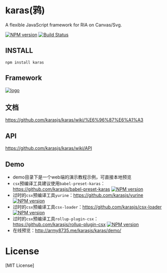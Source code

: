 # karas(鸦)
A flexible JavaScript framework for RIA on Canvas/Svg.

[![NPM version](https://img.shields.io/npm/v/karas.svg)](https://npmjs.org/package/karas)
[![Build Status](https://api.travis-ci.com/karasjs/karas.svg?branch=master&status=started)](https://travis-ci.com/karasjs/karas)

## INSTALL
```
npm install karas
```

## Framework
[![logo](https://raw.githubusercontent.com/karasjs/karas/master/demo/framework.png)](https://raw.githubusercontent.com/karasjs/karas/master/demo/framework.png)

## 文档
https://github.com/karasjs/karas/wiki/%E6%96%87%E6%A1%A3

## API
https://github.com/karasjs/karas/wiki/API

## Demo
* demo目录下是一个web端的演示教程示例，可直接本地预览
* `csx`预编译工具建议使用`babel-preset-karas`：https://github.com/karasjs/babel-preset-karas [![NPM version](https://img.shields.io/npm/v/babel-preset-karas.svg)](https://npmjs.org/package/babel-preset-karas)
* 过时的`csx`预编译工具`yurine`：https://github.com/karasjs/yurine [![NPM version](https://img.shields.io/npm/v/yurine.svg)](https://npmjs.org/package/yurine)
* 过时的`csx`预编译工具`csx-loader`：https://github.com/karasjs/csx-loader [![NPM version](https://img.shields.io/npm/v/csx-loader.svg)](https://npmjs.org/package/csx-loader)
* 过时的`csx`预编译工具`rollup-plugin-csx`：https://github.com/karasjs/rollup-plugin-csx [![NPM version](https://img.shields.io/npm/v/rollup-plugin-csx.svg)](https://npmjs.org/package/rollup-plugin-csx)
* 在线预览：http://army8735.me/karasjs/karas/demo/

# License
[MIT License]
